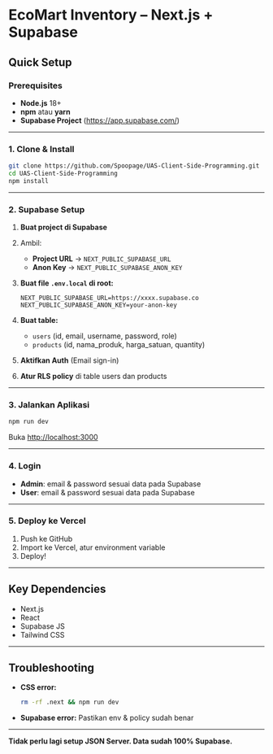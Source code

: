 
# EcoMart Inventory – Next.js + Supabase

## Quick Setup

### Prerequisites

- **Node.js** 18+
- **npm** atau **yarn**
- **Supabase Project** (https://app.supabase.com/)

---

### 1. Clone & Install

```bash
git clone https://github.com/Spoopage/UAS-Client-Side-Programming.git
cd UAS-Client-Side-Programming
npm install
````

---

### 2. Supabase Setup

1. **Buat project di Supabase**

2. Ambil:

   * **Project URL** → `NEXT_PUBLIC_SUPABASE_URL`
   * **Anon Key**   → `NEXT_PUBLIC_SUPABASE_ANON_KEY`

3. **Buat file `.env.local` di root:**

   ```
   NEXT_PUBLIC_SUPABASE_URL=https://xxxx.supabase.co
   NEXT_PUBLIC_SUPABASE_ANON_KEY=your-anon-key
   ```

4. **Buat table:**

   * `users` (id, email, username, password, role)
   * `products` (id, nama\_produk, harga\_satuan, quantity)

5. **Aktifkan Auth** (Email sign-in)

6. **Atur RLS policy** di table users dan products

---

### 3. Jalankan Aplikasi

```bash
npm run dev
```

Buka [http://localhost:3000](http://localhost:3000)

---

### 4. Login

* **Admin**: email & password sesuai data pada Supabase
* **User**: email & password sesuai data pada Supabase

---

### 5. Deploy ke Vercel

1. Push ke GitHub
2. Import ke Vercel, atur environment variable
3. Deploy!

---

## Key Dependencies

* Next.js
* React
* Supabase JS
* Tailwind CSS

---

## Troubleshooting

* **CSS error:**

  ```bash
  rm -rf .next && npm run dev
  ```

* **Supabase error:**
  Pastikan env & policy sudah benar

---

**Tidak perlu lagi setup JSON Server.
Data sudah 100% Supabase.**

```
```
